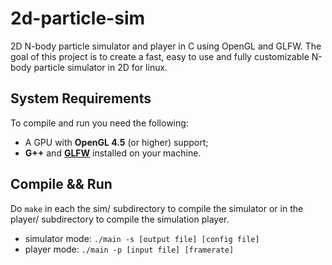 # 2d-particle-sim
2D N-body particle simulator and player in C using OpenGL and GLFW.
The goal of this project is to create a fast, easy to use and fully customizable N-body particle simulator in 2D for linux.

## System Requirements
To compile and run you need the following:
- A GPU with **OpenGL 4.5** (or higher) support;
- **G++** and [**GLFW**](https://stackoverflow.com/questions/17768008/how-to-build-install-glfw-3-and-use-it-in-a-linux-project) installed on your machine.

## Compile && Run
Do `make` in each the sim/ subdirectory to compile the simulator or in the player/ subdirectory to compile the simulation player.
- simulator mode: `./main -s [output file] [config file]`
- player mode: `./main -p [input file] [framerate]`
